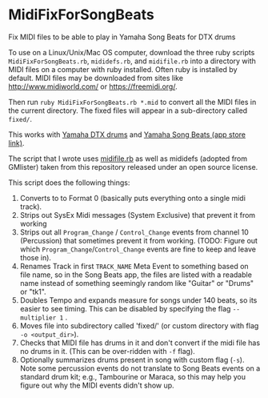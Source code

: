 # MidiFixForSongBeats
Fix MIDI files to be able to play in Yamaha Song Beats for DTX drums


To use on a Linux/Unix/Mac OS computer, download the three ruby scripts `MidiFixForSongBeats.rb`, `mididefs.rb`, and `midifile.rb` into a directory with MIDI files on a computer with ruby installed.  Often ruby is installed by default.  MIDI files may be downloaded from sites like http://www.midiworld.com/ or https://freemidi.org/.

Then run `ruby MidiFixForSongBeats.rb *.mid` to convert all the MIDI files in the current directory.  The fixed files will appear in a sub-directory called `fixed/`.

This works with [Yamaha DTX drums](https://usa.yamaha.com/products/musical_instruments/drums/el_drums/drum_kits/index.html) and [Yamaha Song Beats (app store link)](https://itunes.apple.com/us/app/song-beats/id546319014?mt=8).

The script that I wrote uses [midifile.rb](http://www.goodeveca.net/midifile_rb/) as well as mididefs (adopted from GMlister) taken from this repository released under an open source license.

This script does the following things:

1. Converts to to Format 0 (basically puts everything onto a single midi track).
2. Strips out SysEx Midi messages (System Exclusive) that prevent it from working
3. Strips out all `Program_Change` / `Control_Change` events from channel 10 (Percussion) that sometimes prevent it from working.  (TODO: Figure out which `Program_Change`/`Control_Change` events are fine to keep and leave those in).
4. Renames Track in first `TRACK_NAME` Meta Event to something based on file name, so in the Song Beats app, the files are listed with a readable name instead of something seemingly random like "Guitar" or "Drums" or "tk1". 
5. Doubles Tempo and expands measure for songs under 140 beats, so its easier to see timing.  This can be disabled by specifying the flag `--multiplier 1` .
6. Moves file into subdirectory called 'fixed/' (or custom directory with flag `-o <output_dir>`).
7. Checks that MIDI file has drums in it and don't convert if the midi file has no drums in it.  (This can be over-ridden with `-f` flag).
8. Optionally summarizes drums present in song with custom flag (`-s`).  Note some percussion events do not translate to Song Beats events on a standard drum kit; e.g., Tambourine or Maraca, so this may help you figure out why the MIDI events didn't show up.
